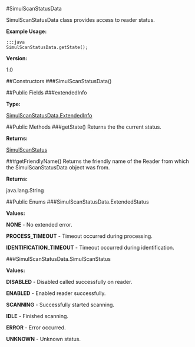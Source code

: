 #SimulScanStatusData

SimulScanStatusData class provides access to reader status.

**Example Usage:**

	:::java
	SimulScanStatusData.getState();


**Version:**

1.0

##Constructors
###SimulScanStatusData()


##Public Fields
###extendedInfo

**Type:**

[SimulScanStatusData.ExtendedInfo](SimulScanStatusData.ExtendedInfo)


##Public Methods
###getState()
Returns the the current status.

**Returns:**

[SimulScanStatus](SimulScanStatusData#SimulScanStatusData.SimulScanStatus)


###getFriendlyName()
Returns the friendly name of the Reader from which the SimulScanStatusData object was from.

**Returns:**

java.lang.String



##Public Enums
###SimulScanStatusData.ExtendedStatus

**Values:**

**NONE** - No extended error.

**PROCESS_TIMEOUT** - Timeout occurred during processing.

**IDENTIFICATION_TIMEOUT** - Timeout occurred during identification.


###SimulScanStatusData.SimulScanStatus

**Values:**

**DISABLED** - Disabled called successfully on reader.

**ENABLED** - Enabled reader successfully.

**SCANNING** - Successfully started scanning.

**IDLE** - Finished scanning.

**ERROR** - Error occurred.

**UNKNOWN** - Unknown status.
